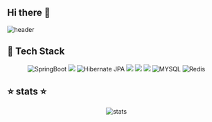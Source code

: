 ## Hi there 👋

![header](https://capsule-render.vercel.app/api?type=waving&color=auto&height=300&section=header&text=HwangHaRim&animation=fadeIn&&descAlignY=51&descAlign=62)

## 📱 Tech Stack 

<div align="center">
    <p>
      <img src="https://img.shields.io/badge/SpringBoot-%236DB33F.svg?style=for-the-badge&logo=Spring Boot&logoColor=white" alt="SpringBoot"/>
      <img src="https://img.shields.io/badge/JAVA-007396?style=for-the-badge&logo=java&logoColor=white">
      <img src="https://img.shields.io/badge/Hibernate JPA-A6A9AA?style=for-the-badge&logo=Hibernate&logoColor=white" alt="Hibernate JPA"/>
      <img src="https://img.shields.io/badge/github-181717?style=for-the-badge&logo=github&logoColor=white">
      <img src="https://img.shields.io/badge/linux-FCC624?style=for-the-badge&logo=linux&logoColor=black">
      <img src="https://img.shields.io/badge/aws-232F3E?style=for-the-badge&logo=aws&logoColor=white">
      <img src="https://img.shields.io/badge/mysql-%2300f.svg?style=for-the-badge&logo=mysql&logoColor=white" alt="MYSQL"/>
      <img src="https://img.shields.io/badge/redis-%23DD0031.svg?style=for-the-badge&logo=redis&logoColor=white" alt="Redis"/>
    </p>
</div>

## ⭐️ stats ⭐️  

<div align="center">
 <p>
  <img src="https://github-readme-stats.vercel.app/api?username=HwangHarim&show_icons=true" alt="stats"/>
 </p> 
</div>
